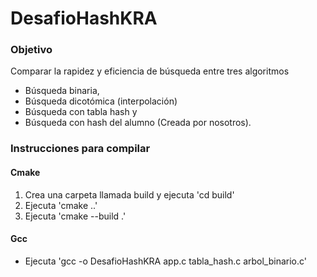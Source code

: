 # DesafioHashKRA

### Objetivo

Comparar la rapidez y eficiencia de búsqueda entre tres algoritmos
- Búsqueda binaria, 
- Búsqueda dicotómica (interpolación)
- Búsqueda con tabla hash y 
- Búsqueda con hash del alumno (Creada por nosotros).

### Instrucciones para compilar

#### Cmake
1. Crea una carpeta llamada build y ejecuta 'cd build'
2. Ejecuta 'cmake ..'
3. Ejecuta 'cmake --build .'

#### Gcc
- Ejecuta 'gcc -o DesafioHashKRA app.c tabla_hash.c arbol_binario.c'
